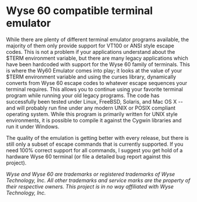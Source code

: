 # Wyse 60 compatible terminal emulator #

While there are plenty of different terminal emulator programs available, the majority of them only provide support for VT100 or ANSI style escape codes. This is not a problem if your applications understand about the $TERM environment variable, but there are many legacy applications which have been hardcoded with support for the Wyse 60 family of terminals. This is where the Wy60 Emulator comes into play; it looks at the value of your $TERM environment variable and using the curses library, dynamically converts from Wyse 60 escape codes to whatever escape sequences your terminal requires. This allows you to continue using your favorite terminal program while running your old legacy programs.
The code has successfully been tested under Linux, FreeBSD, Solaris, and Mac OS X -- and will probably run fine under any modern UNIX or POSIX compliant operating system. While this program is primarily written for UNIX style environments, it is possible to compile it against the Cygwin libraries and run it under Windows.

The quality of the emulation is getting better with every release, but there is still only a subset of escape commands that is currently supported. If you need 100% correct support for all commands, I suggest you get hold of a hardware Wyse 60 terminal (or file a detailed bug report against this project).


_Wyse and Wyse 60 are trademarks or registered trademarks of Wyse Technology, Inc. All other trademarks and service marks are the property of their respective owners. This project is in no way affiliated with Wyse Technology, Inc._